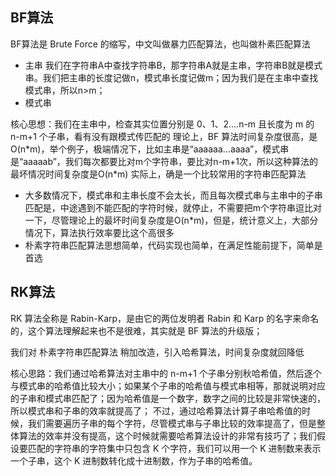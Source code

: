 ## BF算法
BF算法是 Brute Force 的缩写，中文叫做暴力匹配算法，也叫做朴素匹配算法

- 主串 我们在字符串A中查找字符串B，那字符串A就是主串，字符串B就是模式串。我们把主串的长度记做n，模式串长度记做m；因为我们是在主串中查找模式串，所以n>m；
- 模式串

核心思想：我们在主串中，检查其实位置分别是 0、1、2....n-m 且长度为 m 的 n-m+1 个子串，看有没有跟模式传匹配的
理论上，BF 算法时间复杂度很高，是 O(n\*m)，举个例子，极端情况下，比如主串是“aaaaaa...aaaa”，模式串是“aaaaab”，我们每次都要比对m个字符串，要比对n-m+1次，所以这种算法的最坏情况时间复杂度是O(n\*m)
实际上，确是一个比较常用的字符串匹配算法
- 大多数情况下，模式串和主串长度不会太长，而且每次模式串与主串中的子串匹配是，中途遇到不能匹配的字符时候，就停止，不需要把m个字符串逗比对一下，尽管理论上的最坏时间复杂度是O(n\*m)，但是，统计意义上，大部分情况下，算法执行效率要比这个高很多
- 朴素字符串匹配算法思想简单，代码实现也简单，在满足性能前提下，简单是首选

## RK算法
RK 算法全称是 Rabin-Karp，是由它的两位发明者 Rabin 和 Karp 的名字来命名的，这个算法理解起来也不是很难，其实就是 BF 算法的升级版；

我们对 朴素字符串匹配算法 稍加改造，引入哈希算法，时间复杂度就回降低

核心思路：我们通过哈希算法对主串中的 n-m+1 个子串分别秋哈希值，然后逐个与模式串的哈希值比较大小；如果某个子串的哈希值与模式串相等，那就说明对应的子串和模式串匹配了；因为哈希值是一个数字，数字之间的比较是非常快速的，所以模式串和子串的效率就提高了；
不过，通过哈希算法计算子串哈希值的时候，我们需要遍历子串的每个字符，尽管模式串与子串比较的效率提高了，但是整体算法的效率并没有提高，这个时候就需要哈希算法设计的非常有技巧了；我们假设要匹配的字符串的字符集中只包含 K 个字符，我们可以用一个 K 进制数来表示一个子串，这个 K 进制数转化成十进制数，作为子串的哈希值。